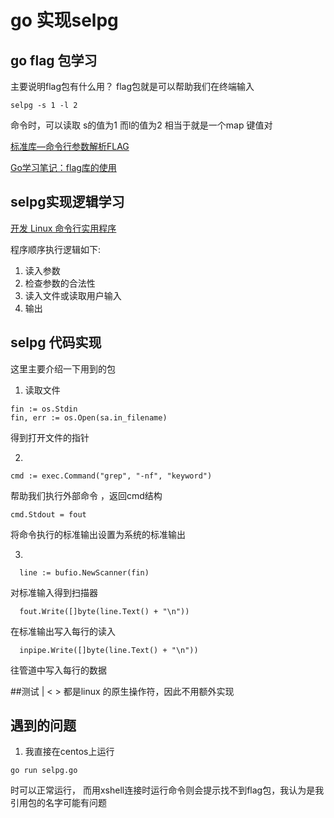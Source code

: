 # go 实现selpg


## go flag 包学习

主要说明flag包有什么用？
flag包就是可以帮助我们在终端输入
```
selpg -s 1 -l 2
```
命令时，可以读取 s的值为1 而l的值为2
相当于就是一个map 键值对

[标准库—命令行参数解析FLAG](http://blog.studygolang.com/2013/02/%E6%A0%87%E5%87%86%E5%BA%93-%E5%91%BD%E4%BB%A4%E8%A1%8C%E5%8F%82%E6%95%B0%E8%A7%A3%E6%9E%90flag/)

[Go学习笔记：flag库的使用](https://studygolang.com/articles/5608)
## selpg实现逻辑学习

[开发 Linux 命令行实用程序](https://www.ibm.com/developerworks/cn/linux/shell/clutil/index.html)

程序顺序执行逻辑如下:
1. 读入参数
2. 检查参数的合法性
3. 读入文件或读取用户输入
4. 输出
## selpg 代码实现

这里主要介绍一下用到的包
1. 读取文件
```
fin := os.Stdin
fin, err := os.Open(sa.in_filename)
```
得到打开文件的指针

2.

```
cmd := exec.Command("grep", "-nf", "keyword")
```
帮助我们执行外部命令 ，返回cmd结构
```
cmd.Stdout = fout
```
将命令执行的标准输出设置为系统的标准输出

3.
```
  line := bufio.NewScanner(fin)
```
对标准输入得到扫描器
```  
  fout.Write([]byte(line.Text() + "\n"))
```
在标准输出写入每行的读入
```
  inpipe.Write([]byte(line.Text() + "\n"))
```
往管道中写入每行的数据

##测试
| < > 都是linux 的原生操作符，因此不用额外实现


## 遇到的问题
1. 我直接在centos上运行
```
go run selpg.go
```
时可以正常运行， 而用xshell连接时运行命令则会提示找不到flag包，我认为是我引用包的名字可能有问题
